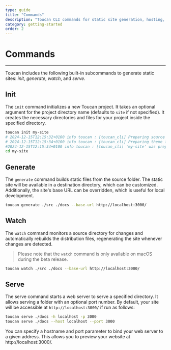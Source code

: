 ```yaml
---
type: guide
title: "Commands"
description: "Toucan CLI commands for static site generation, hosting, and deployment"
category: getting-started
order: 2
---
```


# Commands
---

Toucan includes the following built-in subcommands to generate static sites: _init_, _generate_, _watch_, and _serve_. 

## Init

The `init` command initializes a new Toucan project. It takes an optional argument for the project directory name (defaults to `site` if not specified). It creates the necessary directories and files for your project inside the specified directory.

```sh
toucan init my-site
# 2024-12-15T12:15:32+0100 info toucan : [toucan_cli] Preparing source files.
# 2024-12-15T12:15:34+0100 info toucan : [toucan_cli] Preparing theme files.
#2024-12-15T12:15:34+0100 info toucan : [toucan_cli] 'my-site' was prepared successfully.
cd my-site
```

## Generate

The `generate` command builds static files from the source folder. The static site will be available in a destination directory, which can be customized. Additionally, the site's base URL can be overridden, which is useful for local development.

```sh
toucan generate ./src ./docs --base-url http://localhost:3000/
```

## Watch

The `watch` command monitors a source directory for changes and automatically rebuilds the distribution files, regenerating the site whenever changes are detected.

> Please note that the `watch` command is only available on macOS during the beta release.​

```sh
toucan watch ./src ./docs --base-url http://localhost:3000/
``` 

## Serve

The serve command starts a web server to serve a specified directory. It allows serving a folder with an optional port number. By default, your site will be accessible at `http://localhost:3000/` if run as follows:

```sh
toucan serve ./docs -h localhost -p 3000
toucan serve ./docs --host localhost --port 3000
``` 

You can specify a hostname and port parameter to bind your web server to a given address. This allows you to preview your website at http://localhost:3000/.
